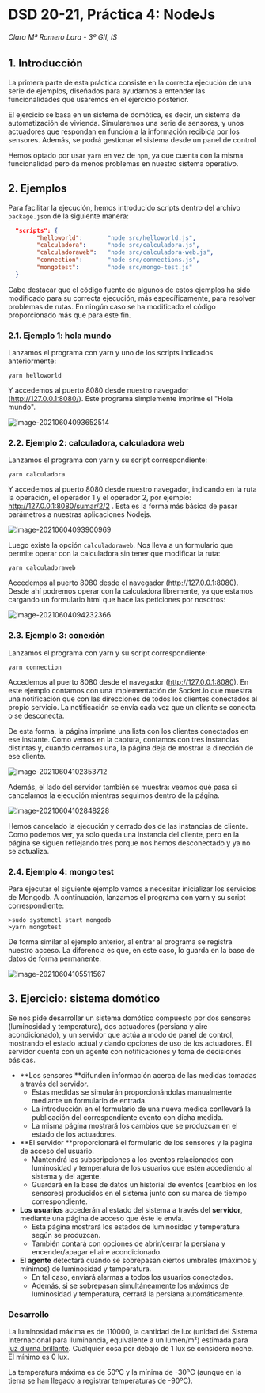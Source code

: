 # DSD 20-21, Práctica 4: NodeJs

###### Clara Mª Romero Lara - 3º GII, IS

## 1. Introducción

La primera parte de esta práctica consiste en la correcta ejecución de una serie de ejemplos, diseñados para ayudarnos a entender las funcionalidades que usaremos en el ejercicio posterior.

El ejercicio se basa en un sistema de domótica, es decir, un sistema de automatización de vivienda. Simularemos una serie de sensores, y unos actuadores que respondan en función a la información recibida por los sensores. Además, se podrá gestionar el sistema desde un panel de control 

Hemos optado por usar `yarn`  en vez de `npm`, ya que cuenta con la misma funcionalidad pero da menos problemas en nuestro sistema operativo.

## 2. Ejemplos

Para facilitar la ejecución, hemos introducido scripts dentro del archivo `package.json` de la siguiente manera:

```json
  "scripts": {
    	"helloworld": 		"node src/helloworld.js",
		"calculadora": 		"node src/calculadora.js",
		"calculadoraweb": 	"node src/calculadora-web.js",
		"connection": 		"node src/connections.js",
		"mongotest": 		"node src/mongo-test.js"
  }
```

Cabe destacar que el código fuente de algunos de estos ejemplos ha sido modificado para su correcta ejecución, más específicamente, para resolver problemas de rutas. En ningún caso se ha modificado el código proporcionado más que para este fin.

### 2.1. Ejemplo 1: hola mundo

Lanzamos el programa con yarn y uno de los scripts indicados anteriormente:

```
yarn helloworld
```

Y accedemos al puerto 8080 desde nuestro navegador (http://127.0.0.1:8080/). Este programa simplemente imprime el "Hola mundo".

![image-20210604093652514](/home/clara/.config/Typora/typora-user-images/image-20210604093652514.png)

### 2.2. Ejemplo 2: calculadora, calculadora web

Lanzamos el programa con yarn y su script correspondiente:

```
yarn calculadora
```

Y accedemos al puerto 8080 desde nuestro navegador, indicando en la ruta la operación, el operador 1 y el operador 2, por ejemplo: http://127.0.0.1:8080/sumar/2/2 . Esta es la forma más básica de pasar parámetros a nuestras aplicaciones Nodejs.

![image-20210604093900969](/home/clara/.config/Typora/typora-user-images/image-20210604093900969.png)

Luego existe la opción `calculadoraweb`. Nos lleva a un formulario que permite operar con la calculadora sin tener que modificar la ruta:

```
yarn calculadoraweb
```

Accedemos al puerto 8080 desde el navegador (http://127.0.0.1:8080). Desde ahí podremos operar con la calculadora libremente, ya que estamos cargando un formulario html que hace las peticiones  por nosotros:

![image-20210604094232366](/home/clara/.config/Typora/typora-user-images/image-20210604094232366.png)

### 2.3. Ejemplo 3: conexión

Lanzamos el programa con yarn y su script correspondiente:

```
yarn connection
```

Accedemos al puerto 8080 desde el navegador (http://127.0.0.1:8080). En este ejemplo contamos con una implementación de Socket.io que muestra una notificación que con las direcciones de todos los clientes conectados al propio servicio. La notificación se envía cada vez que un cliente se conecta o se desconecta. 

De esta forma, la página imprime una lista con los clientes conectados en ese instante. Como vemos en la captura, contamos con tres instancias distintas y, cuando cerramos una, la página deja de mostrar la dirección de ese cliente.

![image-20210604102353712](/home/clara/.config/Typora/typora-user-images/image-20210604102353712.png)

Además, el lado del servidor también se muestra: veamos qué pasa si cancelamos la ejecución mientras seguimos dentro de la página.

![image-20210604102848228](/home/clara/.config/Typora/typora-user-images/image-20210604102848228.png)

Hemos cancelado la ejecución y cerrado dos de las instancias de cliente. Como podemos ver, ya solo queda una instancia del cliente, pero en la página se siguen reflejando tres porque nos hemos desconectado y ya no se actualiza.

### 2.4. Ejemplo 4: mongo test

Para ejecutar el siguiente ejemplo vamos a necesitar inicializar los servicios de Mongodb. A continuación, lanzamos el programa con yarn y su script correspondiente:

```
>sudo systemctl start mongodb
>yarn mongotest
```

De forma similar al ejemplo anterior, al entrar al programa se registra nuestro acceso. La diferencia es que, en este caso, lo guarda en la base de datos de forma permanente.

![image-20210604105511567](/home/clara/.config/Typora/typora-user-images/image-20210604105511567.png) 



## 3. Ejercicio: sistema domótico

Se nos pide desarrollar un sistema domótico compuesto por dos sensores (luminosidad y temperatura), dos actuadores (persiana y aire acondicionado), y un servidor que actúa a modo de panel de control, mostrando el estado actual y dando opciones de uso de los actuadores.  El servidor cuenta con un agente con notificaciones y toma de decisiones básicas.

- **Los sensores **difunden información acerca de las medidas tomadas a través del servidor.
  - Estas medidas se simularán proporcionándolas manualmente mediante un formulario de entrada. 
  - La introducción en el formulario de una nueva medida conllevará la publicación del correspondiente evento con dicha medida. 
  - La misma página mostrará los cambios que se produzcan en el estado de los actuadores. 
- **El servidor **proporcionará el formulario de los sensores y la página de acceso del usuario.
  - Mantendrá las subscripciones a los eventos relacionados con luminosidad y temperatura de los usuarios que estén accediendo al sistema y del agente.
  - Guardará en la base de datos un historial de eventos (cambios en los sensores) producidos en el sistema junto con su marca de tiempo correspondiente.
- **Los usuarios** accederán al estado del sistema a través del **servidor**, mediante una página de acceso que éste le envía.
  - Esta página mostrará los estados de luminosidad y temperatura según se produzcan.
  - También contará con opciones de abrir/cerrar la persiana y encender/apagar el aire acondicionado.
- **El agente** detectará cuándo se sobrepasan ciertos umbrales (máximos y mínimos) de luminosidad y temperatura.
  - En tal caso, enviará alarmas a todos los usuarios conectados.
  - Además, si se sobrepasan simultáneamente los máximos de luminosidad y temperatura, cerrará la persiana automáticamente.

### Desarrollo

La luminosidad máxima es de 110000, la cantidad de lux (unidad del Sistema Internacional para iluminancia, equivalente a un lumen/m²) estimada para [luz diurna brillante](https://en.wikipedia.org/wiki/Daylight#Intensity_in_different_conditions). Cualquier cosa por debajo de 1 lux se considera noche. El mínimo es 0 lux.

La temperatura máxima es de 50ºC y la mínima de -30ºC (aunque en la tierra se han llegado a registrar temperaturas de -90ºC).



